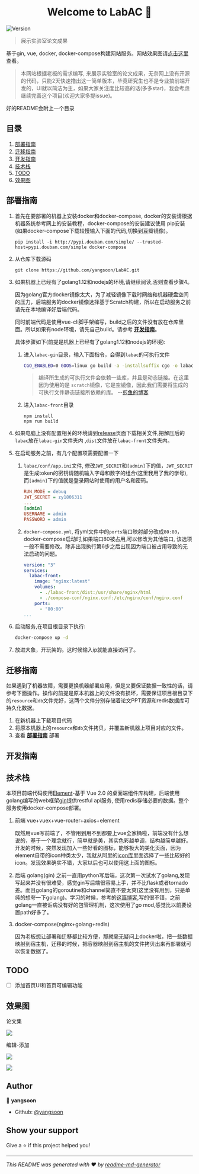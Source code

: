 <h1 align="center">Welcome to LabAC 👋</h1>
<p>
  <img alt="Version" src="https://img.shields.io/badge/version-1.0-blue.svg?cacheSeconds=2592000" />
</p>

> 展示实验室论文成果

基于gin, vue, docker, docker-compose构建网站服务。网站效果图请[点击这里](#效果图)查看。

> 本网站根据老板的需求编写, 来展示实验室的论文成果，无奈网上没有开源的代码，只能2天快速撸出这一简单版本，毕竟研究生也不是专业搞前端开发的，UI就以简洁为主，如果大家关注度比较高的话(多多star)，我会考虑继续完善这个项目(欢迎大家多提issue)。

好的README会附上一个目录

## 目录

1. [部署指南](#部署指南)
2. [迁移指南](#迁移指南)
3. [开发指南](#开发指南)
4. [技术栈](#技术栈)
5. [TODO](#TODO)
6. [效果图](#效果图)

## 部署指南

1. 首先在要部署的机器上安装docker和docker-compose, docker的安装请根据机器系统参考网上的安装教程，docker-compose的安装建议使用 pip安装 (如果docker-compose下载较慢输入下面的代码,切换到豆瓣镜像)。

   ```shell
   pip install -i http://pypi.douban.com/simple/ --trusted-host=pypi.douban.com/simple docker-compose
   ```

2. 从仓库下载源码

   ```
   git clone https://github.com/yangsoon/LabAC.git
   ```

3. 如果机器上已经有了golang1.12和nodejs的环境,请继续阅读,否则查看步骤4。

   因为golang官方docker镜像太大，为了减轻镜像下载时网络和机器硬盘空间的压力，后端服务的docker镜像选择基于Scratch构建，所以在启动服务之前请先在本地编译好后端代码。

   同时前端代码是使用vue-cli脚手架编写，build之后的文件没有放在仓库里面。所以如果有node环境，请先自己build。请参考 **[开发指南](#开发指南)**。

   具体步骤如下(前提是机器上已经有了golang1.12和nodejs的环境):

   1. 进入`labac-gin`目录，输入下面指令，会得到`labac`的可执行文件

      ```sh
      CGO_ENABLED=0 GOOS=linux go build -a -installsuffix cgo -o labac .
      ```

      > 编译所生成的可执行文件会依赖一些库，并且是动态链接。在这里因为使用的是 `scratch`镜像，它是空镜像，因此我们需要将生成的可执行文件静态链接所依赖的库。                              --[煎鱼的博客](https://eddycjy.gitbook.io/golang/di-3-ke-gin/golang-docker#san-zhong-xin-gou-jian-jing-xiang)

   2. 进入`labac-front`目录

      ```
      npm install
      npm run build
      ```

4. 如果电脑上没有配置相关的环境请到[release](https://github.com/yangsoon/LabAC/releases)页面下载相关文件,把解压后的`labac`放在`labac-gin`文件夹内 ,`dist`文件放在`labac-front`文件夹内。

5. 在启动服务之前，有几个配置项需要配置一下

   1. `labac/conf/app.ini`文件, 修改`JWT_SECRET`和`[admin]`下的值，`JWT_SECRET`是生成token的密钥请随机输入字母和数字的组合(这里我用了我的学号),而`[admin]`下的值就是登录网站时使用的用户名和密码。

      ```ini
      RUN_MODE = debug
      JWT_SECRET = zy1806311 
      ...
      [admin]
      USERNAME = admin
      PASSWORD = admin
      ```

   2. `docker-compose.yml`, 将yml文件中的`ports`端口映射部分改成`80:80`，docker-compose启动时,如果端口80被占用,可以修改为其他端口, 该选项一般不需要修改。除非出现执行第6步之后出现因为端口被占用导致的无法启动的问题。

      ```yml
      version: "3"
      services:
        labac-front:
          image: "nginx:latest"
          volumes:
            - ./labac-front/dist:/usr/share/nginx/html
            - ./compose-conf/nginx.conf:/etc/nginx/conf/nginx.conf
          ports:
            - "80:80"
      ...
      ```

6. 启动服务,在项目根目录下执行:

   ```sh
   docker-compose up -d
   ```

7. 放进大象，开玩笑的。这时候输入ip就能直接访问了。

## 迁移指南

如果遇到了机器故障，需要更换机器部署应用，但是又要保证数据一致性的话，请参考下面操作。操作的前提是原本机器上的文件没有损坏，需要保证项目根目录下的`resource`和`db`文件完好，这两个文件分别存储着论文PPT资源和redis数据库可持久化数据。

1. 在新机器上下载项目代码
2. 将原本机器上的`resource`和`db`文件拷贝，并覆盖新机器上项目对应的文件。
3. 查看 **[部署指南](#部署指南)** 部署

## 开发指南



## 技术栈

本项目前端代码使用[Element](https://element.eleme.cn/#/zh-CN)-基于 Vue 2.0 的桌面端组件库构建，后端使用golang编写的web框架[gin](https://gin-gonic.com/)提供restful api服务, 使用redis存储必要的数据。整个服务使用docker-compose部署。

1. 前端 vue+vuex+vue-router+axios+element

   既然用vue写前端了，不管用到用不到都要上vue全家桶啦，前端没有什么想说的，基于一个理念就行，简单就是美，其实色彩越单调，结构越简单越好。开发的时候，突然发现加入一些好看的图标，能够极大的美化页面，因为element自带的icon种类太少，我就从阿里的[icon库](https://www.iconfont.cn/)里面选择了一些比较好的icon。发现效果确实不错，大家以后也可以使用这上面的图标。

2. 后端 golang(gin) 之前一直用python写后端，这次第一次试水了golang,发现写起来并没有很难受，感觉gin写后端很容易上手，并不比flask或者tornado差。而且golang的goroutine和channel简直不要太爽(这里没有用到，只是单纯的想夸一下golang)。学习的时候，参考的[这篇博客](https://eddycjy.gitbook.io/golang/di-3-ke-gin),写的很不错，之前golang一直被诟病没有好的包管理机制，这次使用了go mod,感觉比以前要设置path好多了。

3. docker-compose(nginx+golang+redis)

   因为老板想让部署和迁移都比较方便，那就毫无疑问上docker啦，把一些数据映射到宿主机，迁移的时候，把容器映射到宿主机的文件拷贝出来再部署就可以恢复数据了。

## TODO

* [ ] 添加首页UI和首页可编辑功能

## 效果图

论文集

![](./image/论文.png)

编辑-添加

![](./image/添加.png)

![](./image/管理.png)

## Author

👤 **yangsoon**

* Github: [@yangsoon](https://github.com/yangsoon)

## Show your support

Give a ⭐️ if this project helped you!

***
_This README was generated with ❤️ by [readme-md-generator](https://github.com/kefranabg/readme-md-generator)_
